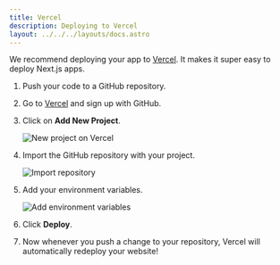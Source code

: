 ```yaml
---
title: Vercel
description: Deploying to Vercel
layout: ../../../layouts/docs.astro
---
```


We recommend deploying your app to [Vercel](https://vercel.com/?utm_source=t3-oss&utm_campaign=oss). It makes it super easy to deploy Next.js apps.

1. Push your code to a GitHub repository.
2. Go to [Vercel](https://vercel.com/?utm_source=t3-oss&utm_campaign=oss) and sign up with GitHub.
3. Click on **Add New Project**.

   ![New project on Vercel](/images/vercel-new-project.webp)

4. Import the GitHub repository with your project.

   ![Import repository](/images/vercel-import-project.webp)

5. Add your environment variables.

   ![Add environment variables](/images/vercel-env-vars.webp)

6. Click **Deploy**.
7. Now whenever you push a change to your repository, Vercel will automatically redeploy your website!
